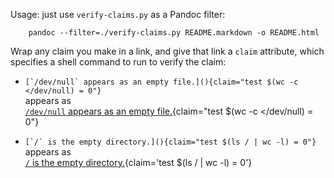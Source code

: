 Usage: just use `verify-claims.py` as a Pandoc filter:

        pandoc --filter=./verify-claims.py README.markdown -o README.html

Wrap any claim you make in a link, and give that link a `claim` attribute, which specifies a shell command to run to verify the claim:

* ``[`/dev/null` appears as an empty file.](){claim="test $(wc -c </dev/null) = 0"}``  
    appears as  
    [`/dev/null` appears as an empty file.](){claim="test $(wc -c </dev/null) = 0"}

* ``[`/` is the empty directory.](){claim="test $(ls / | wc -l) = 0"}``  
    appears as  
    [`/` is the empty directory.](){claim='test $(ls / | wc -l) = 0'}
